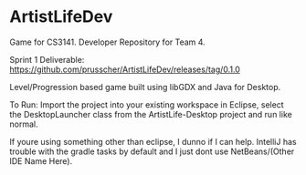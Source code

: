 # ArtistLifeDev
Game for CS3141. Developer Repository for Team 4.

Sprint 1 Deliverable: https://github.com/prusscher/ArtistLifeDev/releases/tag/0.1.0

Level/Progression based game built using libGDX and Java for Desktop.

To Run: Import the project into your existing workspace in Eclipse, select the DesktopLauncher class from the ArtistLife-Desktop project and run like normal. 

If youre using something other than eclipse, I dunno if I can help. IntelliJ has trouble with the gradle tasks by default and I just dont use NetBeans/(Other IDE Name Here).
